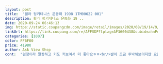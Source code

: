 ```yaml
---
layout: post 
title:  "휠라 펑키테니스 운동화 1998 1TM00622 001" 
description: 휠라 펑키테니스 운동화 19 ..
date: 2020-09-24 06:46:13 
img: https://static.coupangcdn.com/image/retail/images/2020/08/19/14/9/4e7a305b-8b90-4ffa-91cd-c6e26b1a5b93.jpg 
linkUrl: https://link.coupang.com/re/AFFSDP?lptag=AF3600438&subid=ahnPublicAsk&pageKey=2012278776&itemId=3423055338&vendorItemId=71359505166&traceid=V0-113-07ee860fa050c69c 
categories: [1007] 
color: FF6F00 
price: 41980 
author: Ask View Shop 
cont:  "검정이라 깔끔하고 키도 커보여서 더 좋아요ㅎㅎ<br/>발이 조금 투박해보이지만 요즘은 요런 신발을 많이 신더라구요<br/>엄마는 225, 나는 230240신음 브랜드마다 사이즈가 달라서 고민많이하고 엄마는 230, 나는 240 시켰는데 결과는 둘 다 사이즈가 큼ㅠㅠㅠ 그래서 내가 230을 신어보니 딱 맞더라구요 엄마는 220으로 교환신청했습니다 신발 자체는 가볍고 굽도 높고 좋아요<br/>일할때 신으려고 구매.<br/>발볼이 무지넓은편이라 고심끝에 주문.<br/><br/>쿠팡에서 산 신발 중 젤 맘에 듭니다.<br/><br/>" 
---
```

